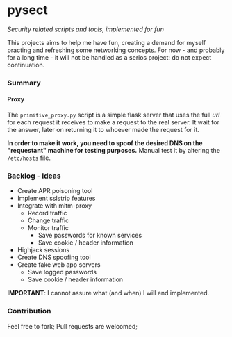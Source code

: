 pysect
======

_Security related scripts and tools, implemented for fun_

This projects aims to help me have fun, creating a demand for myself practing and refreshing some networking concepts. For now - and probably for a long time - it will not be handled as a serios project: do not expect continuation.


### Summary

#### Proxy

The `primitive_proxy.py` script is a simple flask server that uses the full _url_ for each request it receives to make a request to the real server. It wait for the answer, later on returning it to whoever made the request for it.

__In order to make it work, you need to spoof the desired DNS on the "requestant" machine for testing purposes.__ Manual test it by altering the `/etc/hosts` file.


### Backlog - Ideas

- Create APR poisoning tool
- Implement sslstrip features
- Integrate with mitm-proxy
    - Record traffic
    - Change traffic
    - Monitor traffic
        - Save passwords for known services
        - Save cookie / header information
- Highjack sessions
- Create DNS spoofing tool
- Create fake web app servers
    - Save logged passwords
    - Save cookie / header information

__IMPORTANT__: I cannot assure what (and when) I will end implemented.


### Contribution

Feel free to fork;
Pull requests are welcomed;

